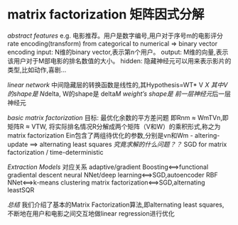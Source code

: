 # matrix factorization 矩阵因式分解

*abstract features*
e.g. 电影推荐。用户是数字编号,用户对于序号m的电影评分rate
encoding(transform) from categorical to numerical => binary vector encoding
input: N维的binary vector,表示第n个用户。 
output: M维的向量,表示该用户对于M部电影的排名数值的大小。
hidden: 隐藏神经元可以用来表示影片的类型,比如动作,喜剧...

*linear network*
中间隐藏层的转换函数是线性的,其Hypothesis=WT* V *X
其中V的shape是 N*delta, W的shape是 delta*M
weight’s shape是 前一层神经元*后一层神经元

*basic matrix factorization*
目标: 最优化余数的平方差问题
即Rnm ≈ WmTVn,即矩阵R ≈ VTW,
将实际排名情况R分解成两个矩阵（V和W）的乘积形式,称之为matrix factorization
Ein包含了两组待优化的参数,分别是vn和Wm - altering-update
==> alternating least squares
*究竟求解的什么问题？？*
SGD for matrix factorization / time-deterministic

*Extraction Models*
对应关系
adaptive/gradient Boosting<==>functional gradiental descent
neural NNet/deep learning<==>SGD,autoencoder
RBF NNet<==>k-means clustering
matrix factorization<==>SGD,alternating leastSQR

*总结*
我们介绍了基本的Matrix Factorization算法,即alternating least squares,
不断地在用户和电影之间交互地做linear regression进行优化

